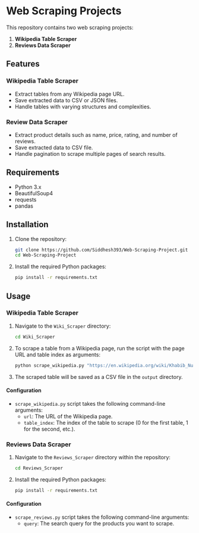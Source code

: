 # Web Scraping Projects

This repository contains two web scraping projects:
1. **Wikipedia Table Scraper**
2. **Reviews Data Scraper**

## Features

### Wikipedia Table Scraper

- Extract tables from any Wikipedia page URL.
- Save extracted data to CSV or JSON files.
- Handle tables with varying structures and complexities.

### Review Data Scraper

- Extract product details such as name, price, rating, and number of reviews.
- Save extracted data to CSV file.
- Handle pagination to scrape multiple pages of search results.

## Requirements

- Python 3.x
- BeautifulSoup4
- requests
- pandas

## Installation

1. Clone the repository:

    ```bash
    git clone https://github.com/Siddhesh393/Web-Scraping-Project.git
    cd Web-Scraping-Project
    ```

2. Install the required Python packages:

    ```bash
    pip install -r requirements.txt
    ```

## Usage

### Wikipedia Table Scraper

1. Navigate to the `Wiki_Scraper` directory:

    ```bash
    cd Wiki_Scraper
    ```

2. To scrape a table from a Wikipedia page, run the script with the page URL and table index as arguments:

    ```bash
    python scrape_wikipedia.py "https://en.wikipedia.org/wiki/Khabib_Nurmagomedov" 0
    ```

3. The scraped table will be saved as a CSV file in the `output` directory.

#### Configuration

- `scrape_wikipedia.py` script takes the following command-line arguments:
  - `url`: The URL of the Wikipedia page.
  - `table_index`: The index of the table to scrape (0 for the first table, 1 for the second, etc.).




### Reviews Data Scraper

1. Navigate to the `Reviews_Scraper` directory within the repository:

    ```bash
    cd Reviews_Scraper
    ```

2. Install the required Python packages:

    ```bash
    pip install -r requirements.txt
    ```
#### Configuration

- `scrape_reviews.py` script takes the following command-line arguments:
  - `query`: The search query for the products you want to scrape.



